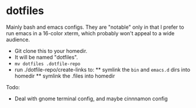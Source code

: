 # dotfiles

Mainly bash and emacs configs.  They are "notable" only in that I prefer to run
emacs in a 16-color xterm, which probably won't appeal to a wide audience.

* Git clone this to your homedir.
* It will be named "dotfiles".
* `mv dotfiles .dotfile-repo`
* run ./dotfile-repo/create-links to:
** symlink the `bin` and `emacs.d` dirs into homedir
** symlink the .files into homedir


Todo:

* Deal with gnome terminal config, and maybe cinnnamon config

